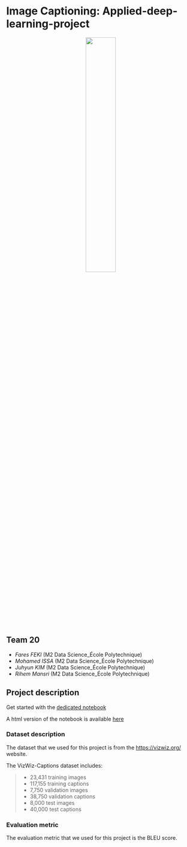 # Image Captioning: Applied-deep-learning-project

<p align="center">
    <center>
    <img src= "https://i.imgur.com/9g8E7Ca.jpg"
    width = 40%;
    height = auto; />
    </center>
</p>

## **Team 20**
- *Fares FEKI* (M2 Data Science_École Polytechnique)
- *Mohamed ISSA* (M2 Data Science_École Polytechnique)
- *Juhyun KIM* (M2 Data Science_École Polytechnique)
- *Rihem Mansri* (M2 Data Science_École Polytechnique)

## Project description
Get started with the [dedicated notebook](Image_captioning_with_attention_final_version.ipynb)

A html version of the notebook is available [here](Image_captioning_with_attention_final_version.html)

### Dataset description
The dataset that we used for this project is from the https://vizwiz.org/ website.

The VizWiz-Captions dataset includes:
> - 23,431 training images
> - 117,155 training captions
> -  7,750 validation images
> - 38,750 validation captions
> - 8,000 test images
> - 40,000 test captions

### Evaluation metric
The evaluation metric that we used for this project is the BLEU score.
